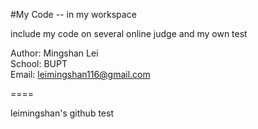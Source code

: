 #My Code -- in my workspace

include my code on several online judge and my own test

Author: Mingshan Lei   
School: BUPT   
Email: leimingshan116@gmail.com    	    

====

leimingshan's github test
